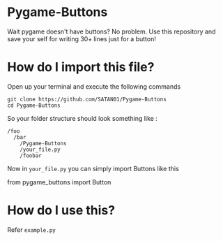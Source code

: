 # Pygame-Buttons

Wait pygame doesn't have buttons? No problem.
Use this repository and save your self for writing 30+ lines just for a button!

# How do I import this file?
Open up your terminal and execute the following commands
```
git clone https://github.com/SATAN01/Pygame-Buttons
cd Pygame-Buttons
```
So your folder structure should look something like :
```
/foo
  /bar
    /Pygame-Buttons
    /your_file.py
    /foobar
```
Now in `your_file.py` you can simply import Buttons like this

from pygame_buttons import Button
# How do I use this?

Refer `example.py`
